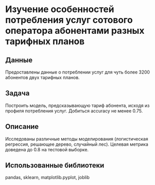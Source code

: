 # Изучение особенностей потребления услуг сотового оператора абонентами разных тарифных планов
## Данные
Предоставлены данные о потреблении услуг для чуть более 3200 абонентов двух тарифных планов. 
## Задача
Построить модель, предсказывающую тариф абонента, исходя из профиля потребления услуг. Добиться accuracy не менее 0.75.
## Описание
Исследованы различные методы моделирования (логистическая регрессия, решающее дерево, случайный лес). Целевая метрика доведена до 0.8 на тестовой выборке. 
## Использованные библиотеки
pandas, sklearn, matplotlib.pyplot, joblib
